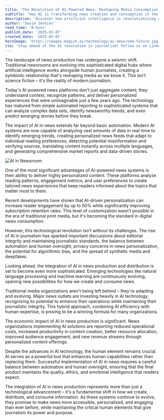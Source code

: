 ```yaml
---
title: 'The Revolution of AI-Powered News: Reshaping Media Consumption in the Digital Age'
subtitle: 'How AI is transforming news creation and consumption in the digital era'
description: 'Discover how artificial intelligence is revolutionizing news production and consumption in the digital age. From personalized content delivery to automated reporting, learn how AI is reshaping the future of journalism while maintaining human expertise at its core.'
author: 'David Jenkins'
read_time: '8 mins'
publish_date: '2025-03-07'
created_date: '2025-03-07'
heroImage: 'https://images.magick.ai/technology/ai-newsroom-future.jpg'
cta: 'Stay ahead of the AI revolution in journalism! Follow us on LinkedIn for daily updates on how technology is transforming the news industry.'
---
```


The landscape of news production has undergone a seismic shift. Traditional newsrooms are evolving into sophisticated digital hubs where artificial intelligence works alongside human journalists, creating a symbiotic relationship that's reshaping media as we know it. This isn't science fiction – it's the reality of modern journalism.

Today's AI-powered news platforms don't just aggregate content; they understand context, recognize patterns, and deliver personalized experiences that were unimaginable just a few years ago. The technology has matured from simple automated reporting to sophisticated systems that can analyze complex data sets, identify newsworthy trends, and even predict emerging stories before they break.

The impact of AI in news extends far beyond basic automation. Modern AI systems are now capable of analyzing vast amounts of data in real-time to identify emerging trends, creating personalized news feeds that adapt to individual reading preferences, detecting potential misinformation and verifying sources, translating content instantly across multiple languages, and generating comprehensive market reports and data-driven stories.

![AI in Newsroom](https://images.magick.ai/technology/ai-newsroom-future.jpg)

One of the most significant advantages of AI-powered news systems is their ability to deliver highly personalized content. These platforms analyze reading patterns, engagement metrics, and user preferences to create tailored news experiences that keep readers informed about the topics that matter most to them.

Recent developments have shown that AI-driven personalization can increase reader engagement by up to 50% while significantly improving subscription retention rates. This level of customization wasn't possible in the era of traditional print media, but it's becoming the standard in digital news consumption.

However, this technological revolution isn't without its challenges. The rise of AI in journalism has sparked important discussions about editorial integrity and maintaining journalistic standards, the balance between automation and human oversight, privacy concerns in news personalization, the potential for algorithmic bias, and the spread of synthetic media and deepfakes.

Looking ahead, the integration of AI in news production and distribution is set to become even more sophisticated. Emerging technologies like natural language processing and machine learning are continuously evolving, opening new possibilities for how we create and consume news.

Traditional media organizations aren't being left behind – they're adapting and evolving. Major news outlets are investing heavily in AI technology, recognizing its potential to enhance their operations while maintaining their journalistic integrity. This hybrid approach, combining AI efficiency with human expertise, is proving to be a winning formula for many organizations.

The economic impact of AI in news production is significant. News organizations implementing AI solutions are reporting reduced operational costs, increased productivity in content creation, better resource allocation, improved audience engagement, and new revenue streams through personalized content offerings.

Despite the advances in AI technology, the human element remains crucial. AI serves as a powerful tool that enhances human capabilities rather than replacing them. Successful implementation of AI in news requires a careful balance between automation and human oversight, ensuring that the final product maintains the quality, ethics, and emotional intelligence that readers expect.

The integration of AI in news production represents more than just a technological advancement – it's a fundamental shift in how we create, distribute, and consume information. As these systems continue to evolve, they promise to make news more accessible, personalized, and engaging than ever before, while maintaining the critical human elements that give journalism its power and purpose.